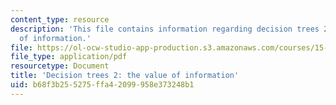 ```yaml
---
content_type: resource
description: 'This file contains information regarding decision trees 2: the value
  of information.'
file: https://ol-ocw-studio-app-production.s3.amazonaws.com/courses/15-053-optimization-methods-in-management-science-spring-2013/b68f3b255275ffa42099958e373248b1_MIT15_053S13_lec19.pdf
file_type: application/pdf
resourcetype: Document
title: 'Decision trees 2: the value of information'
uid: b68f3b25-5275-ffa4-2099-958e373248b1
---
```

